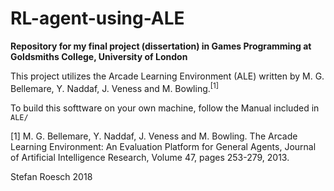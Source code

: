 # RL-agent-using-ALE

<b>Repository for my final project (dissertation) in Games Programming at Goldsmiths College, University of London</b>

This project utilizes the Arcade Learning Environment (ALE) written by M. G. Bellemare, Y. Naddaf, J. Veness and M. Bowling.<sup>[1]</sup>

To build this softtware on your own machine, follow the Manual included in ```ALE/```

[1] M. G. Bellemare, Y. Naddaf, J. Veness and M. Bowling. The Arcade Learning Environment: An Evaluation Platform for General Agents, Journal of Artificial Intelligence Research, Volume 47, pages 253-279, 2013.

Stefan Roesch 2018
